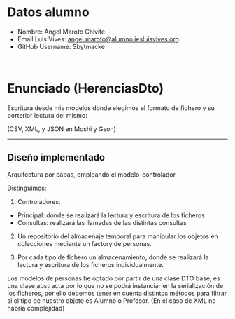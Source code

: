 # Datos alumno

- Nombre: Angel Maroto Chivite
- Email Luis Vives: angel.maroto@alumno.iesluisvives.org
- GitHub Username: Sbytmacke

&nbsp;

# Enunciado (HerenciasDto)
Escritura desde mis modelos donde elegimos el formato de fichero y su porterior lectura del mismo:

(CSV, XML, y JSON en Moshi y Gson)

---


##  Diseño implementado
Arquitectura por capas, empleando el modelo-controlador

Distinguimos:
 1. Controladores: 
- Principal: donde se realizará la lectura y escritura de los ficheros
- Consultas: realizará las llamadas de las distintas consultas

2. Un repositorio del almacenaje temporal para manipular los objetos en colecciones mediante un factory de personas.

3. Por cada tipo de fichero un almacenamiento, donde se realizará la lectura y escritura de los ficheros individualmente.

Los modelos de personas he optado por partir de una clase DTO base, es una clase abstracta por lo que no se podrá instanciar en la serialización de los ficheros, por ello debemos tener en cuenta distintos métodos para filtrar si el tipo de nuestro objeto es Alumno o Profesor. (En el caso de XML no habría complejidad)

